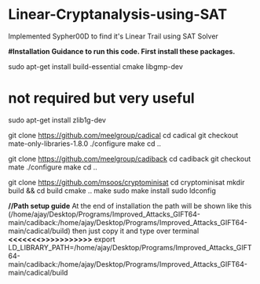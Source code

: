 # Linear-Cryptanalysis-using-SAT
Implemented Sypher00D to find it's Linear Trail using SAT Solver

**#Installation Guidance to run this code. First install these packages.**

sudo apt-get install build-essential cmake libgmp-dev

# not required but very useful
sudo apt-get install zlib1g-dev

git clone https://github.com/meelgroup/cadical
cd cadical
git checkout mate-only-libraries-1.8.0
./configure
make
cd ..

git clone https://github.com/meelgroup/cadiback
cd cadiback
git checkout mate
./configure
make
cd ..

git clone https://github.com/msoos/cryptominisat
cd cryptominisat
mkdir build && cd build
cmake ..
make
sudo make install
sudo ldconfig

**//Path setup guide** 
At the end of installation the path will be shown like this (/home/ajay/Desktop/Programs/Improved_Attacks_GIFT64-main/cadiback:/home/ajay/Desktop/Programs/Improved_Attacks_GIFT64-main/cadical/build) then just copy it and type over terminal
**<<<<<<<<Path Set up>>>>>>>>>>>>**
export LD_LIBRARY_PATH=/home/ajay/Desktop/Programs/Improved_Attacks_GIFT64-main/cadiback:/home/ajay/Desktop/Programs/Improved_Attacks_GIFT64-main/cadical/build
